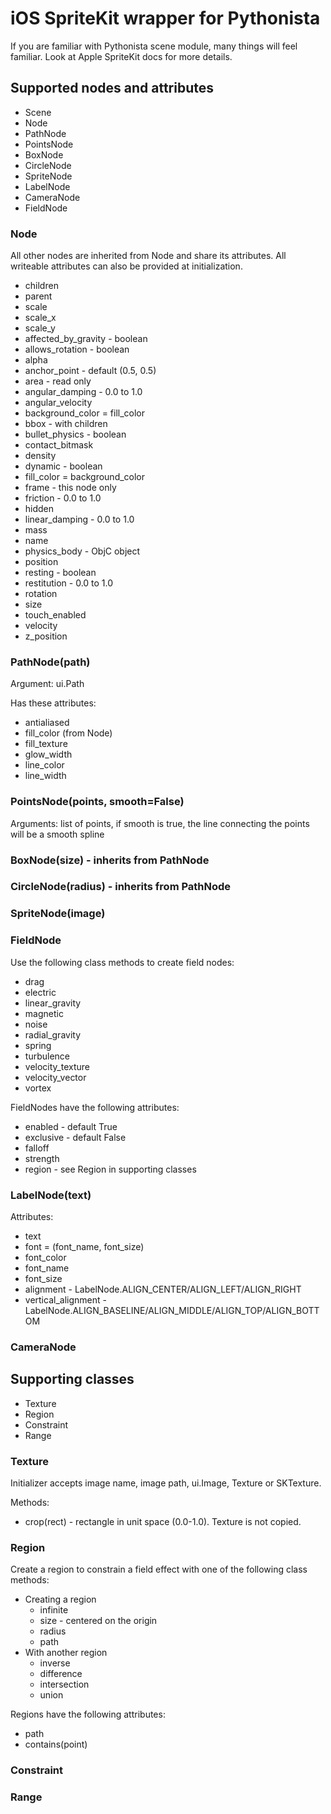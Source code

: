 # iOS SpriteKit wrapper for Pythonista

If you are familiar with Pythonista scene module, many things will feel familiar. Look at Apple SpriteKit docs for more details.

## Supported nodes and attributes

* Scene
* Node
* PathNode
* PointsNode
* BoxNode
* CircleNode
* SpriteNode
* LabelNode
* CameraNode
* FieldNode


### Node

All other nodes are inherited from Node and share its attributes. All writeable attributes can also be provided at initialization.

* children
* parent
* scale
* scale_x
* scale_y
* affected_by_gravity - boolean
* allows_rotation - boolean
* alpha
* anchor_point - default (0.5, 0.5)
* area - read only
* angular_damping - 0.0 to 1.0
* angular_velocity
* background_color = fill_color
* bbox - with children
* bullet_physics - boolean
* contact_bitmask
* density
* dynamic - boolean
* fill_color = background_color
* frame - this node only
* friction - 0.0 to 1.0
* hidden
* linear_damping - 0.0 to 1.0
* mass
* name
* physics_body - ObjC object
* position
* resting - boolean
* restitution - 0.0 to 1.0
* rotation
* size
* touch_enabled
* velocity
* z_position

### PathNode(path)

Argument: ui.Path

Has these attributes:

* antialiased
* fill_color (from Node)
* fill_texture
* glow_width
* line_color
* line_width

### PointsNode(points, smooth=False)

Arguments: list of points, if smooth is true, the line connecting the points will be a smooth spline

### BoxNode(size) - inherits from PathNode

### CircleNode(radius) - inherits from PathNode

### SpriteNode(image)

### FieldNode

Use the following class methods to create field nodes:

* drag
* electric
* linear_gravity
* magnetic
* noise
* radial_gravity
* spring
* turbulence
* velocity_texture
* velocity_vector
* vortex

FieldNodes have the following attributes:

* enabled - default True
* exclusive - default False
* falloff
* strength
* region - see Region in supporting classes

### LabelNode(text)

Attributes:

* text
* font = (font_name, font_size)
* font_color
* font_name
* font_size
* alignment - LabelNode.ALIGN_CENTER/ALIGN_LEFT/ALIGN_RIGHT
* vertical_alignment - LabelNode.ALIGN_BASELINE/ALIGN_MIDDLE/ALIGN_TOP/ALIGN_BOTTOM

### CameraNode

## Supporting classes

* Texture
* Region
* Constraint
* Range

### Texture

Initializer accepts image name, image path, ui.Image, Texture or SKTexture.

Methods:

* crop(rect) - rectangle in unit space (0.0-1.0). Texture is not copied.

### Region

Create a region to constrain a field effect with one of the following class methods:

* Creating a region
	* infinite
	* size - centered on the origin
	* radius
	* path
* With another region
	* inverse
	* difference
	* intersection
	* union

Regions have the following attributes:

* path
* contains(point)

### Constraint



### Range


